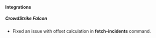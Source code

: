 
#### Integrations

##### CrowdStrike Falcon

- Fixed an issue with offset calculation in **fetch-incidents** command.
